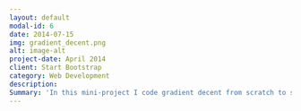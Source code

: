 ```yaml
---
layout: default
modal-id: 6
date: 2014-07-15
img: gradient_decent.png
alt: image-alt
project-date: April 2014
client: Start Bootstrap
category: Web Development
description: 
Summary: 'In this mini-project I code gradient decent from scratch to solve linear regression and ridge regularization problems. These particular problems were chosen because their analytical solutions are well-known. Furthermore I investigate how the gradient step size affects the rate of convergence of the underlying optimization problem. I then proceed by calculating the largest and smallest eigenvalues of the second derivative of objective function in order to set optimal step size and to find the lower bound the rate of convergence. Finally I investigate how the regularization term (lambda) affects said convergence rate.'
---
```

